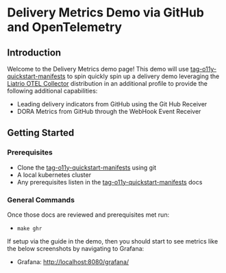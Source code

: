 # Delivery Metrics Demo via GitHub and OpenTelemetry

## Introduction

Welcome to the Delivery Metrics demo page! This demo will use [tag-o11y-quickstart-manifests][quickstart] to spin 
quickly spin up a delivery demo leveraging the [Liatrio OTEL Collector][lotelcol] distribution in an additional profile to provide the following additional capabilities:

* Leading delivery indicators from GitHub using the Git Hub Receiver
* DORA Metrics from GitHub through the WebHook Event Receiver


## Getting Started

### Prerequisites
* Clone the [tag-o11y-quickstart-manifests][quickstart] using git
* A local kubernetes cluster
* Any prerequisites listen in the [tag-o11y-quickstart-manifests][quickstart] docs

### General Commands

Once those docs are reviewed and prerequisites met run:

* `make ghr`

If setup via the guide in the demo, then you should start to see metrics like
the below screenshots by navigating to Grafana:

* Grafana: <http://localhost:8080/grafana/>


[quickstart]: https://github.com/liatrio/tag-o11y-quick-start-manifests
[lotelcol]: https://github.com/liatrio/liatrio-otel-collector
[loteldemo]: https://github.com/liatrio/opentelemetry-demo
[loteldemoreqs]: https://github.com/liatrio/opentelemetry-demo/blob/main/docs/delivery.md#pre-requisites
[oteldemo]: https://opentelemetry.io/docs/demo/
[oteldemoreqs]: https://opentelemetry.io/docs/demo/docker-deployment/#prerequisites

